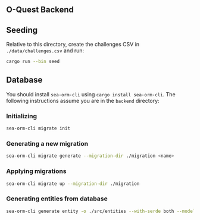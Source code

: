 ## O-Quest Backend

## Seeding

Relative to this directory, create the challenges CSV in `./data/challenges.csv` and run:

```bash
cargo run --bin seed
```

## Database

You should install `sea-orm-cli` using `cargo install sea-orm-cli`. The following instructions assume you are in the `backend` directory:

### Initializing

```bash
sea-orm-cli migrate init
```

### Generating a new migration

```bash
sea-orm-cli migrate generate --migration-dir ./migration <name>
```

### Applying migrations

```bash
sea-orm-cli migrate up --migration-dir ./migration
```

### Generating entities from database

```bash
sea-orm-cli generate entity -o ./src/entities --with-serde both --model-extra-derives "utoipa::ToSchema"
```
